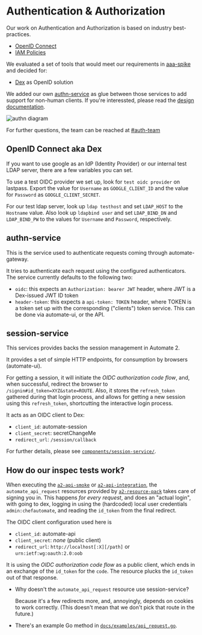 # Authentication & Authorization

Our work on Authentication and Authorization is based on industry best-practices.

- [OpenID Connect](http://openid.net/connect/)
- [IAM Policies](http://docs.aws.amazon.com/IAM/latest/UserGuide/access_policies.html)

We evaluated a set of tools that would meet our requirements in [aaa-spike](https://github.com/chef/aaa-spike) and decided for:

- [Dex](https://github.com/coreos/dex) as OpenID solution

We added our own [authn-service](https://github.com/chef/authn-service) as glue between those services to add support for non-human clients. If you're interessted, please read the [design documentation](https://github.com/chef/authn-service/blob/master/DESIGN.md).

![authn diagram](https://github.com/chef/authn-service/raw/master/docs/images/authn_service_situation.png)

For further questions, the team can be reached at [#auth-team](https://chefio.slack.com/messages/C61F9HHKK/)

## OpenID Connect aka Dex

If you want to use google as an IdP (Identity Provider) or our internal test LDAP server, there are a few variables you can set.

To use a test OIDC provider we set up, look for `test oidc provider` on lastpass. Export the value for `Username` as `GOOGLE_CLIENT_ID` and the value for `Password` as `GOOGLE_CLIENT_SECRET`.

For our test ldap server, look up `ldap testhost` and set `LDAP_HOST` to the `Hostname` value. Also look up `ldapbind user` and
set `LDAP_BIND_DN` and `LDAP_BIND_PW` to the values for `Username` and `Password`, respectively.


## authn-service

This is the service used to authenticate requests coming through automate-gateway.

It tries to authenticate each request using the configured authenticators.
The service currently defaults to the following two:

- `oidc`: this expects an `Authorization: bearer JWT` header, where JWT is a Dex-issued JWT ID token
- `header-token`: this expects a `api-token: TOKEN` header, where TOKEN is a token set up
  with the corresponding ("clients") token service. This can be done via automate-ui, or the API.


## session-service

This services provides backs the session management in Automate 2.

It provides a set of simple HTTP endpoints, for consumption by browsers (automate-ui).

For getting a session, it will initiate the _OIDC authorization code flow_, and, when successful, redirect the browser to `/signin#id_token=XYZ&state=ROUTE`.
Also, it stores the `refresh_token` gathered during that login process, and allows for getting a new session using this `refresh_token`, shortcutting the interactive login process.

It acts as an OIDC client to Dex:

- `client_id`: automate-session
- `client_secret`: secretChangeMe
- `redirect_url`: `/session/callback`

For further details, please see [`components/session-service/`](../components/session-service).


## How do our inspec tests work?

When executing the [`a2-api-smoke`](../inspec/a2-api-smoke/) or
[`a2-api-integration`](../inspec/a2-api-integration/), the `automate_api_request` resources provided
by [`a2-resource-pack`](../inspec/a2-resource-pack/) takes care of signing you in.
This happens _for every request_, and does an "actual login", with going to dex, logging in using
the (hardcoded) local user credentials `admin:chefautomate`, and reading the `id_token` from the
final redirect.

The OIDC client configuration used here is

- `client_id`: automate-api
- `client_secret`: *none* (public client)
- `redirect_url`: `http://localhost[:X][/path]` or `urn:ietf:wg:oauth:2.0:oob`

It is using the _OIDC authorization code flow_ as a public client, which ends in an exchange of the `id_token` for the `code`.
The resource plucks the `id_token` out of that response.

* Why doesn't the `automate_api_request` resource use session-service?

  Because it's a few redirects more, and, annoyingly, depends on cookies to work correctly.
  (This doesn't mean that we don't pick that route in the future.)

* There's an example Go method in [`docs/examples/api_request.go`](examples/api_request.go).
